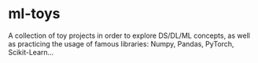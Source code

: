 # ml-toys
A collection of toy projects in order to explore DS/DL/ML concepts, as well as practicing the usage of famous libraries: Numpy, Pandas, PyTorch, Scikit-Learn...

